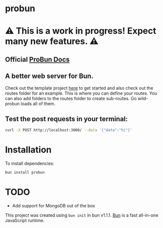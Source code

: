 # probun
# ⚠️ This is a work in progress! Expect many new features. ⚠️

## Official [ProBun Docs](https://probun.p3pr.co)

## A better web server for Bun.

Check out the template project [here](https://github.com/benjamint08/probun-example) to get started and also check out the routes folder for an example. This is where you can define your routes.
You can also add folders to the routes folder to create sub-routes. Go wild- probun loads all of them.

## Test the post requests in your terminal:

```bash
curl -X POST http://localhost:3000/ --data '{"data":"hi"}'
```

# Installation

To install dependencies:

```bash
bun install probun
```

# TODO
- Add support for MongoDB out of the box

This project was created using `bun init` in bun v1.1.1. [Bun](https://bun.sh) is a fast all-in-one JavaScript runtime.
